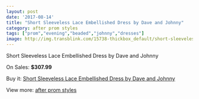```yaml
---
layout: post
date: '2017-08-14'
title: "Short Sleeveless Lace Embellished Dress by Dave and Johnny"
category: after prom styles
tags: ["prom","evening","beaded","johnny","dresses"]
image: http://img.transblink.com/15738-thickbox_default/short-sleeveless-lace-embellished-dress-by-dave-and-johnny.jpg
---
```

Short Sleeveless Lace Embellished Dress by Dave and Johnny

On Sales: **$307.99**
<a href="https://www.transblink.com/en/after-prom-styles/5003-short-sleeveless-lace-embellished-dress-by-dave-and-johnny.html"><amp-img layout="responsive" width="600" height="600" src="//img.transblink.com/15738-thickbox_default/short-sleeveless-lace-embellished-dress-by-dave-and-johnny.jpg" alt="Short Sleeveless Lace Embellished Dress by Dave and Johnny 0" /></a>
<a href="https://www.transblink.com/en/after-prom-styles/5003-short-sleeveless-lace-embellished-dress-by-dave-and-johnny.html"><amp-img layout="responsive" width="600" height="600" src="//img.transblink.com/15740-thickbox_default/short-sleeveless-lace-embellished-dress-by-dave-and-johnny.jpg" alt="Short Sleeveless Lace Embellished Dress by Dave and Johnny 1" /></a>
<a href="https://www.transblink.com/en/after-prom-styles/5003-short-sleeveless-lace-embellished-dress-by-dave-and-johnny.html"><amp-img layout="responsive" width="600" height="600" src="//img.transblink.com/15739-thickbox_default/short-sleeveless-lace-embellished-dress-by-dave-and-johnny.jpg" alt="Short Sleeveless Lace Embellished Dress by Dave and Johnny 2" /></a>

Buy it: [Short Sleeveless Lace Embellished Dress by Dave and Johnny](https://www.transblink.com/en/after-prom-styles/5003-short-sleeveless-lace-embellished-dress-by-dave-and-johnny.html "Short Sleeveless Lace Embellished Dress by Dave and Johnny")

View more: [after prom styles](https://www.transblink.com/en/55-after-prom-styles "after prom styles")